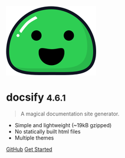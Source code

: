 ![logo](_media/icon.svg)

# docsify <small>4.6.1</small>

> A magical documentation site generator.

* Simple and lightweight (~19kB gzipped)
* No statically built html files
* Multiple themes

[GitHub](https://github.com/QingWei-Li/docsify/)
[Get Started](#docsify)
